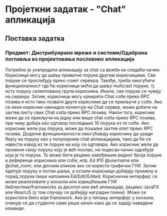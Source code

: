 # Пројеткни задатак - "Chat" апликација

## Поставка задатка
### Предмет: Дистрибуиране мреже и системи/Одабрана поглавља из пројектовања пословних апликација
Потребно је унапредити апликацију за chat са вежби на следећи начин:
Корисници могу да шаљу приватне поруке другим корисницима. Све поруке се прослеђују преко
сокет сервера. Такође, треба омогућити функционалност где ће корисници моћи да шаљу multicast
поруке, тј. исту поруку селектованој групи корисника. Иначе, све поруке се чувају на серверу.
Затим, корисници могу креирати Chat собе преко RPC позива и исто тако позвати друге кориснике
да се прикључе у собе. Ако се неки корисник накнадно конектује на Chat сервер, може добити на
захтев листу свих Chat соба преко RPC позива. Након тога, корисник може да се прикључи на једну
или више chat соба преко RPC позива, при чему добија као одговор последњих 10 порука из те
собе.
Ако корисник жели још порука, може да пошаље захтев опет преко RPC позива. Додатне
функционалности омогућавају кориснику да уради Reply на поруку као у популарним chat
апликацијама, тако да ће се навести извод из те поруке на коју се одговара. Ако корисник жели да
промени своју поруку коју је већ послао, на подесан начин одређује која је то порука. То може бити
рецимо навођењем редног броја поруке и референце корисника или собе, нпр. Ed #10 @username
или @chat_room, или десним кликом ако се користи графички ГУИ. Затим едитује поруку и потом
шаље, а остали корисници добијају промену и поред поруке пише напомена Ed/Edit/Edited.
Кориснички интерфејс се може реализовати у конзоли или коришћењем ГУИ
библиотеке/frameworks за десктоп или веб апликације, рецимо JavaFX или ReactJS (у том случају
се добијају наградни поени). Може се користити било који framework.
Ако је у питању интерфејс у конзоли, очекује се да студенти сами реше начин како да се задају
наведене команде.
